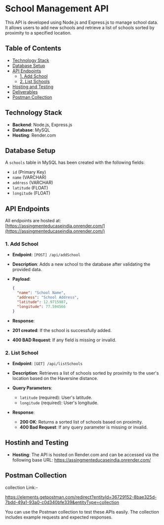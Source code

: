 # School Management API

This API is developed using Node.js and Express.js to manage school data. It allows users to add new schools and retrieve a list of schools sorted by proximity to a specified location.

## Table of Contents

- [Technology Stack](#technology-stack)
- [Database Setup](#database-setup)
- [API Endpoints](#api-endpoints)
  - [1. Add School](#1-add-school)
  - [2. List Schools](#2-list-schools)
- [Hosting and Testing](#hosting-and-testing)
- [Deliverables](#deliverables)
- [Postman Collection](#postman-collection)

## Technology Stack

- **Backend**: Node.js, Express.js
- **Database**: MySQL
- **Hosting**: Render.com

## Database Setup

A `schools` table in MySQL has been created with the following fields:

- `id` (Primary Key)
- `name` (VARCHAR)
- `address` (VARCHAR)
- `latitude` (FLOAT)
- `longitude` (FLOAT)

## API Endpoints

All endpoints are hosted at: [https://assingmenteducaseindia.onrender.com/](https://assingmenteducaseindia.onrender.com/)


### 1. Add School

- **Endpoint**: `[POST] /api/addSchool`
- **Description**: Adds a new school to the database after validating the provided data.
- **Payload**:

  ```json
  {
    "name": "School Name",
    "address": "School Address",
    "latitude": 12.9715987,
    "longitude": 77.594566
  }

- **Response**:
  
- **201 created**: If the school is successfully added.
- **400 BAD Request**:  If any field is missing or invalid.


### 2. List School

- **Endpoint**: `[GET] /api/listSchools`
- **Description**: Retrieves a list of schools sorted by proximity to the user's location based on the Haversine distance.
- **Query Parameters**:
  - `latitude` (required): User's latitude.
  - `longitude` (required): User's longitude.

- **Response**:
  - **200 OK**: Returns a sorted list of schools based on proximity.
  - **400 Bad Request**: If any query parameter is missing or invalid.


 ## Hostinh and Testing

 - **Hosting**: The API is hosted on Render.com and can be accessed via the following base URL: https://assingmenteducaseindia.onrender.com/


## Postman Collection
collection Link:-

https://elements.getpostman.com/redirect?entityId=36729152-8bae325d-7bdd-49a1-93a0-c0d340bfe339&entityType=collection

   You can use the Postman collection to test these APIs easily. The collection includes example requests and expected responses.
 
